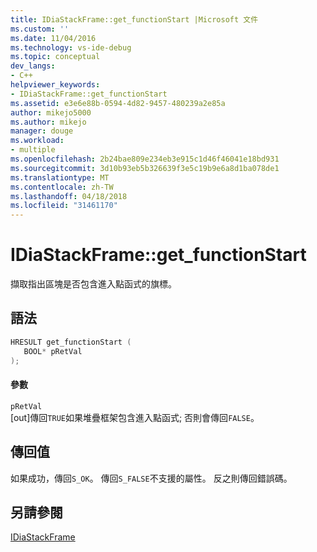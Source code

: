 ```yaml
---
title: IDiaStackFrame::get_functionStart |Microsoft 文件
ms.custom: ''
ms.date: 11/04/2016
ms.technology: vs-ide-debug
ms.topic: conceptual
dev_langs:
- C++
helpviewer_keywords:
- IDiaStackFrame::get_functionStart
ms.assetid: e3e6e88b-0594-4d82-9457-480239a2e85a
author: mikejo5000
ms.author: mikejo
manager: douge
ms.workload:
- multiple
ms.openlocfilehash: 2b24bae809e234eb3e915c1d46f46041e18bd931
ms.sourcegitcommit: 3d10b93eb5b326639f3e5c19b9e6a8d1ba078de1
ms.translationtype: MT
ms.contentlocale: zh-TW
ms.lasthandoff: 04/18/2018
ms.locfileid: "31461170"
---
```

# <a name="idiastackframegetfunctionstart"></a>IDiaStackFrame::get_functionStart
擷取指出區塊是否包含進入點函式的旗標。  
  
## <a name="syntax"></a>語法  
  
```C++  
HRESULT get_functionStart (   
   BOOL* pRetVal  
);  
```  
  
#### <a name="parameters"></a>參數  
 `pRetVal`  
 [out]傳回`TRUE`如果堆疊框架包含進入點函式; 否則會傳回`FALSE`。  
  
## <a name="return-value"></a>傳回值  
 如果成功，傳回`S_OK`。 傳回`S_FALSE`不支援的屬性。 反之則傳回錯誤碼。  
  
## <a name="see-also"></a>另請參閱  
 [IDiaStackFrame](../../debugger/debug-interface-access/idiastackframe.md)